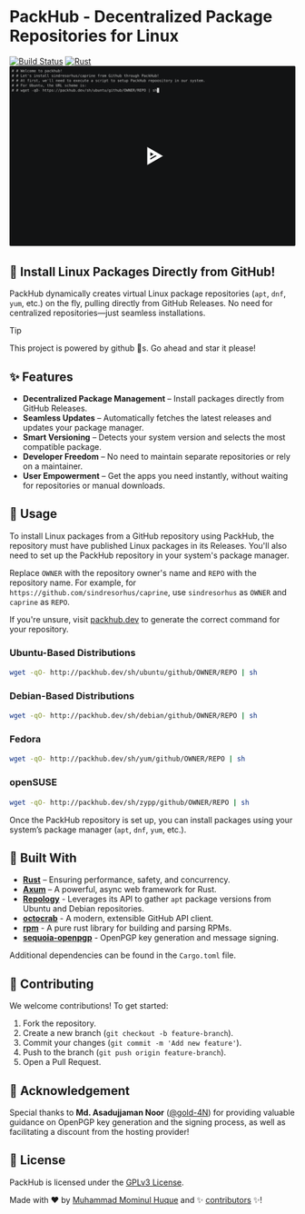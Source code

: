 # PackHub - Decentralized Package Repositories for Linux
[![Build Status](https://github.com/mominul/packhub/actions/workflows/main.yml/badge.svg?branch=main)](https://github.com/mominul/packhub/actions?query=branch%3Amain)
[![Rust](https://img.shields.io/badge/rust-1.85.1%2B-blue.svg?maxAge=3600)](https://blog.rust-lang.org/2021/10/21/Rust-1.56.0.html)
[![asciicast](/pages/assets/asciinema.svg)](https://asciinema.org/a/ncMOerw3L7RwhTXqA3Ck7T7En)
## 🚀 Install Linux Packages Directly from GitHub!
PackHub dynamically creates virtual Linux package repositories (`apt`, `dnf`, `yum`, etc.) on the fly, pulling directly from GitHub Releases. No need for centralized repositories—just seamless installations.

> [!TIP]
> This project is powered by github 🌟s. Go ahead and star it please! 

## ✨ Features

- **Decentralized Package Management** – Install packages directly from GitHub Releases.
- **Seamless Updates** – Automatically fetches the latest releases and updates your package manager.
- **Smart Versioning** – Detects your system version and selects the most compatible package.
- **Developer Freedom** – No need to maintain separate repositories or rely on a maintainer.
- **User Empowerment** – Get the apps you need instantly, without waiting for repositories or manual downloads.

## 🚀 Usage

To install Linux packages from a GitHub repository using PackHub, the repository must have published Linux packages in its Releases. You'll also need to set up the PackHub repository in your system's package manager.

Replace `OWNER` with the repository owner's name and `REPO` with the repository name. For example, for `https://github.com/sindresorhus/caprine`, use `sindresorhus` as `OWNER` and `caprine` as `REPO`.

If you're unsure, visit [packhub.dev](https://packhub.dev) to generate the correct command for your repository.

### Ubuntu-Based Distributions
```bash
wget -qO- http://packhub.dev/sh/ubuntu/github/OWNER/REPO | sh
```

### Debian-Based Distributions
```bash
wget -qO- http://packhub.dev/sh/debian/github/OWNER/REPO | sh
```

### Fedora
```bash
wget -qO- http://packhub.dev/sh/yum/github/OWNER/REPO | sh
```

### openSUSE
```bash
wget -qO- http://packhub.dev/sh/zypp/github/OWNER/REPO | sh
```

Once the PackHub repository is set up, you can install packages using your system’s package manager (`apt`, `dnf`, `yum`, etc.).

## 🔧 Built With

- [**Rust**](https://www.rust-lang.org/) – Ensuring performance, safety, and concurrency.
- [**Axum**](https://crates.io/crates/axum) – A powerful, async web framework for Rust.
- [**Repology**](https://repology.org/) - Leverages its API to gather `apt` package versions from Ubuntu and Debian repositories.
- [**octocrab**](https://crates.io/crates/octocrab) -  A modern, extensible GitHub API client. 
- [**rpm**](https://crates.io/crates/rpm) -  A pure rust library for building and parsing RPMs.
- [**sequoia-openpgp**](https://crates.io/crates/sequoia-openpgp) - OpenPGP key generation and message signing.

Additional dependencies can be found in the `Cargo.toml` file.

## 🤝 Contributing
We welcome contributions! To get started:
1. Fork the repository.
2. Create a new branch (`git checkout -b feature-branch`).
3. Commit your changes (`git commit -m 'Add new feature'`).
4. Push to the branch (`git push origin feature-branch`).
5. Open a Pull Request.

## 🤗 Acknowledgement

Special thanks to **Md. Asadujjaman Noor** ([@gold-4N](https://github.com/gold-4N/)) for providing valuable guidance on OpenPGP key generation and the signing process, as well as facilitating a discount from the hosting provider!



## 📄 License
PackHub is licensed under the [GPLv3 License](LICENSE).

Made with ❤️ by [Muhammad Mominul Huque](https://github.com/mominul) and ✨ [contributors](https://github.com/mominul/packhub/graphs/contributors) ✨!
